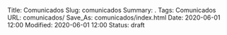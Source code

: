 Title: Comunicados
Slug: comunicados
Summary: .
Tags: Comunicados
URL: comunicados/
Save_As: comunicados/index.html
Date: 2020-06-01 12:00
Modified: 2020-06-01 12:00
Status: draft

